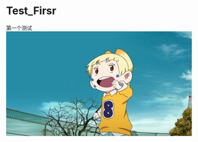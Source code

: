 # Test_Firsr
第一个测试
![images](https://github.com/wokanbudongya/Test_Firsr/blob/images/%E5%85%94%E9%BA%BB%E5%90%95%20%E5%93%88.jpg)
